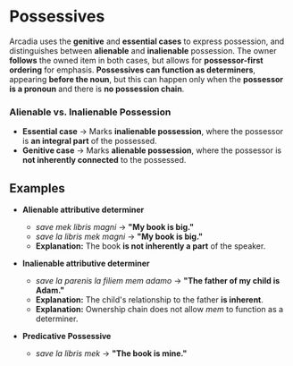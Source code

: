 # Possessives

Arcadia uses the **genitive** and **essential cases** to express possession, and distinguishes between **alienable** and **inalienable** possession.
The owner **follows** the owned item in both cases, but allows for **possessor-first ordering** for emphasis.
**Possessives can function as determiners**, appearing **before the noun**, but this can happen only when the **possessor is a pronoun** and there is **no possession chain**.

### **Alienable vs. Inalienable Possession**

- **Essential case** → Marks **inalienable possession**, where the possessor is **an integral part** of the possessed.
- **Genitive case** → Marks **alienable possession**, where the possessor is **not inherently connected** to the possessed.

## **Examples**

- **Alienable attributive determiner**
    - _save mek libris magni_ → **"My book is big."**
    - _save la libris mek magni_ → **"My book is big."**
    - **Explanation:** The book **is not inherently a part** of the speaker.

- **Inalienable attributive determiner**
    - _save la parenis la filiem mem adamo_ → **"The father of my child is Adam."**
    - **Explanation:** The child's relationship to the father **is inherent**.
    - **Explanation:** Ownership chain does not allow _mem_ to function as a determiner.

- **Predicative Possessive**
    - _save la libris mek_ → **"The book is mine."**
